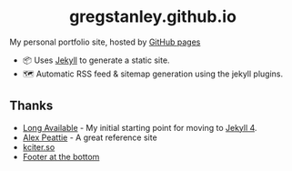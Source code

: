 <h1 align="center">
  gregstanley.github.io
</h1>

My personal portfolio site, hosted by [GitHub pages](https://gregstanley.github.io)

- 📦 Uses [Jekyll](https://jekyllrb.com) to generate a static site.
- 🗺 Automatic RSS feed & sitemap generation using the jekyll plugins.

## Thanks

- [Long Available](https://github.com/longavailable/empty-jekyll-site) - My initial starting point for moving to [Jekyll 4](https://jekyllrb.com).
- [Alex Peattie](https://github.com/alexpeattie/alexpeattie.com/) - A great reference site
- [kciter.so](https://kciter.so/)
- [Footer at the bottom](https://dev.to/nehalahmadkhan/how-to-make-footer-stick-to-bottom-of-web-page-3i14)
